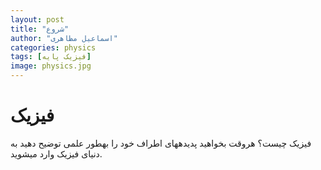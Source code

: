 ```yaml
---
layout: post
title: "شروع"
author: "اسماعیل مظاهری"
categories: physics
tags: [فیزیک پایه]
image: physics.jpg
---
```


# فیزیک

فیزیک چیست؟
هروقت بخواهید پدیدههای اطراف خود را بهطور علمی توضیح دهید به دنیای فیزیک وارد میشوید.
